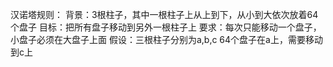 汉诺塔规则：
背景：3根柱子，其中一根柱子上从上到下，从小到大依次放着64个盘子
目标：把所有盘子移动到另外一根柱子上
要求：每次只能移动一个盘子，小盘子必须在大盘子上面
假设：三根柱子分别为a,b,c  64个盘子在a上，需要移动到c上
